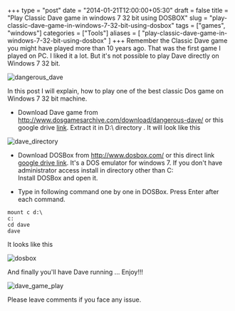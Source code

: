 +++
type = "post"
date = "2014-01-21T12:00:00+05:30"
draft = false
title = "Play Classic Dave game in windows 7 32 bit using DOSBOX"
slug = "play-classic-dave-game-in-windows-7-32-bit-using-dosbox"
tags = ["games", "windows"]
categories = ["Tools"]
aliases = [
	"play-classic-dave-game-in-windows-7-32-bit-using-dosbox"
]
+++
Remember the Classic Dave game you might have played more than 10 years ago. That was the first game I played on PC. I liked it a lot. But it's not possible to play Dave directly on Windows 7 32 bit.
<!--more-->

<img src="http://i1370.photobucket.com/albums/ag256/kushdilip/dangerousdave_zpsa0525748.jpg" alt="dangerous_dave" />

In this post I will explain, how to play one of the best classic Dos game on Windows 7 32 bit machine.

- Download Dave game from http://www.dosgamesarchive.com/download/dangerous-dave/ or this google drive [link](https://drive.google.com/file/d/0B9Ls5oqJy_3pSEhuak5hQzd0Mmc/edit?usp=sharing). Extract it in D:\ directory . It will look like this

<img src="http://i1370.photobucket.com/albums/ag256/kushdilip/dave_directory_zpse11e2fa4.png" alt="dave_directory" />

- Download DOSBox from http://www.dosbox.com/ or this direct link [google drive link](https://drive.google.com/file/d/0B9Ls5oqJy_3pZk9XTWxXeXVNWWM/edit?usp=sharing). It's a DOS emulator for windows 7. If you don't have administrator access install in directory other than C:\
Install DOSBox and open it.

-  Type in following command one by one in DOSBox. Press Enter after each command.
```
mount c d:\
c:
cd dave
dave
```
It looks like this  

<img src="http://i1370.photobucket.com/albums/ag256/kushdilip/dave_cmd_zpse870d3f4.png" alt="dosbox" />

And finally you'll have Dave running ... Enjoy!!!

<img src="http://i1370.photobucket.com/albums/ag256/kushdilip/dave_gameplay_zpsb6472724.png" alt="dave_game_play" />

Please leave comments if you face any issue.
